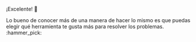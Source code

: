 ¡Excelente! :raised_hands:

Lo bueno de conocer más de una manera de hacer lo mismo es que puedas elegir qué herramienta te gusta más para resolver los problemas. :hammer_pick: